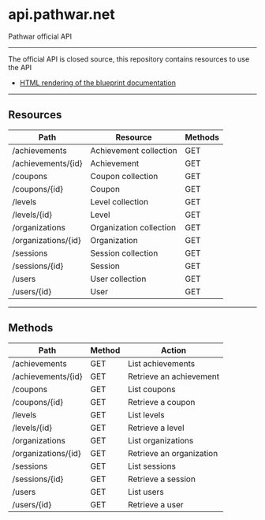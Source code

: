 api.pathwar.net
===============

Pathwar official API

---

The official API is closed source, this repository contains resources to use the API

- [HTML rendering of the blueprint documentation](http://pathwar.github.io/api.pathwar.net/)

---

Resources
---------

Path                  | Resource                | Methods
----------------------|-------------------------|---------
/achievements         | Achievement collection  | GET
/achievements/{id}    | Achievement             | GET
/coupons              | Coupon collection       | GET
/coupons/{id}         | Coupon                  | GET
/levels               | Level collection        | GET
/levels/{id}          | Level                   | GET
/organizations        | Organization collection | GET
/organizations/{id}   | Organization            | GET
/sessions             | Session collection      | GET
/sessions/{id}        | Session                 | GET
/users                | User collection         | GET
/users/{id}           | User                    | GET

---

Methods
-------

Path                  | Method | Action
----------------------|--------|--------------------------
/achievements         | GET    | List achievements
/achievements/{id}    | GET    | Retrieve an achievement
/coupons              | GET    | List coupons
/coupons/{id}         | GET    | Retrieve a coupon
/levels               | GET    | List levels
/levels/{id}          | GET    | Retrieve a level
/organizations        | GET    | List organizations
/organizations/{id}   | GET    | Retrieve an organization
/sessions             | GET    | List sessions
/sessions/{id}        | GET    | Retrieve a session
/users                | GET    | List users
/users/{id}           | GET    | Retrieve a user
